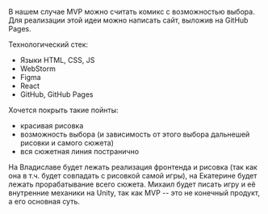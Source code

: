В нашем случае MVP можно считать комикс с возможностью выбора. Для реализации этой идеи можно написать сайт, выложив на GitHub Pages.

Технологический стек:
* Языки HTML, CSS, JS
* WebStorm
* Figma
* React
* GitHub, GitHub Pages

Хочется покрыть такие пойнты:
* красивая рисовка
* возможность выбора (и зависимость от этого выбора дальнешей рисовки и самого сюжета)
* вся сюжетная линия постранично

На Владиславе будет лежать реализация фронтенда и рисовка (так как она в т.ч. будет совпадать с рисовкой самой игры), на Екатерине будет лежать прорабатывание всего сюжета. Михаил будет писать игру и её внутренние механики на Unity, так как MVP -- это не конечный продукт, а его основная суть.
